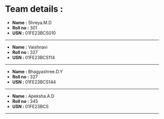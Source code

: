 # Team details  :
- **Name :** Shreya.M.D
- **Roll no :** 301
- **USN :** 01FE23BCS010

---

- **Name :** Vaishnavi
- **Roll no :** 327
- **USN :** 01FE23BCS114

---

- **Name :** Bhagyashree.D.Y
- **Roll no :** 327
- **USN :** 01FE23BCS144

---

- **Name :** Apeksha.A.D
- **Roll no :** 345
- **USN :** 01FE23BCS

---
